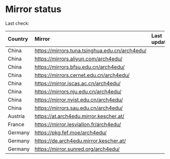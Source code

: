 <script src="./time.js"></script>
# Mirror status
Last check: <script type="text/javascript">localize(1706537757.005029);</script>

|Country|Mirror|Last update|
|:------|:-----|:----------|
|China|https://mirrors.tuna.tsinghua.edu.cn/arch4edu/|<script type="text/javascript">localize(1706509825);</script>|
|China|https://mirrors.aliyun.com/arch4edu/|<script type="text/javascript">localize(1706509825);</script>|
|China|https://mirrors.bfsu.edu.cn/arch4edu/|<script type="text/javascript">localize(1706509825);</script>|
|China|https://mirrors.cernet.edu.cn/arch4edu/|<script type="text/javascript">localize(1706509825);</script>|
|China|https://mirror.iscas.ac.cn/arch4edu/|<script type="text/javascript">localize(1706509825);</script>|
|China|https://mirrors.nju.edu.cn/arch4edu/|<script type="text/javascript">localize(1706466733);</script>|
|China|https://mirror.nyist.edu.cn/arch4edu/|<script type="text/javascript">localize(1706509825);</script>|
|China|https://mirrors.sau.edu.cn/arch4edu/|<script type="text/javascript">localize(1706509825);</script>|
|Austria|https://at.arch4edu.mirror.kescher.at/|<script type="text/javascript">localize(1706509825);</script>|
|France|https://mirror.lesviallon.fr/arch4edu/|<script type="text/javascript">localize(1706509825);</script>|
|Germany|https://pkg.fef.moe/arch4edu/|<script type="text/javascript">localize(1706509825);</script>|
|Germany|https://de.arch4edu.mirror.kescher.at/|<script type="text/javascript">localize(1706509825);</script>|
|Germany|https://mirror.sunred.org/arch4edu/|<script type="text/javascript">localize(1706509825);</script>|

<script src="./tablefilter/tablefilter.js"></script>
<script src="./table.js"></script>